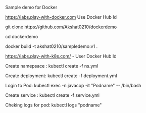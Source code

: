 Sample demo for Docker

https://labs.play-with-docker.com Use Docker Hub Id

git clone https://github.com/Akshat0210/dockerdemo

cd dockerdemo

docker build -t akshat0210/sampledemo:v1 .

https://labs.play-with-k8s.com/  - User Docker Hub Id

Create namepsace :
kubectl create -f ns.yml

Create deployment: 
kubectl create -f deployment.yml

Login to Pod:
kubectl exec -n javacop -it "Podname" -- /bin/bash

Create service :
kubectl create -f service.yml


Cheking logs for pod:
kubectl logs "podname"
